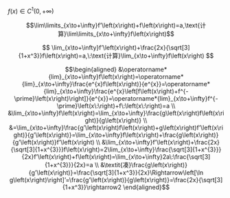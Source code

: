 
$f\big(x\big)\in C^{1}\big(0,+\infty\big)$

$$\lim\limits_{x\to+\infty}f’\left(x\right)+f\left(x\right)=a,\text{计算}\lim\limits_{x\to+\infty}f\left(x\right)$$

$$
\lim_{x\to+\infty}f’\left(x\right)+\frac{2x}{\sqrt[3]{1+x^3}}f\left(x\right)=a,\:\text{计算}\lim_{x\to+\infty}f\left(x\right)
$$


$$\begin{aligned}
&\operatorname*{lim}_{x\to+\infty}f\left(x\right)=\operatorname*{lim}_{x\to+\infty}\frac{e^{x}f\left(x\right)}{e^{x}}=\operatorname*{lim}_{x\to+\infty}\frac{e^{x}\left[f\left(x\right)+f^{-\prime}\left(x\right)\right]}{e^{x}}=\operatorname*{lim}_{x\to+\infty}f^{-\prime}\left(x\:\right)+f\:\left(x\:\right)=a \\
&\lim_{x\to+\infty}f\left(x\right)=\lim_{x\to+\infty}\frac{g\left(x\right)f\left(x\right)}{g\left(x\right)} \\
&=\lim_{x\to+\infty}\frac{g’\left(x\right)f\left(x\right)+g\left(x\right)f’\left(x\right)}{g’\left(x\right)}=\lim_{x\to+\infty}f\left(x\right)+\frac{g\left(x\right)}{g’\left(x\right)}f’\left(x\right) \\
&\lim_{x\to+\infty}f’\left(x\right)+\frac{2x}{\sqrt[3]{1+x^{3}}}f\left(x\right)=2\lim_{x\to+\infty}\frac{\sqrt[3]{1+x^{3}}}{2x}f’\left(x\right)+f\left(x\right)=\lim_{x\to+\infty}2a\:\frac{\sqrt[3]{1+x^{3}}}{2x}=a \\
&\textit{凑}\frac{g\left(x\right)}{g’\left(x\right)}=\frac{\sqrt[3]{1+x^3}}{2x}\Rightarrow\left[\ln g\left(x\right)\right]’=\frac{g’\left(x\right)}{g\left(x\right)}=\frac{2x}{\sqrt[3]{1+x^3}}\rightarrow2
\end{aligned}$$

